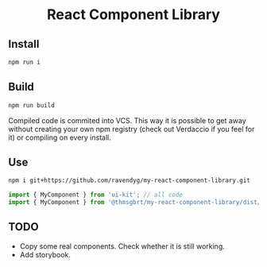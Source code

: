 <h1 align="center">React Component Library</h1>


## Install

```sh
npm run i
```

## Build

```sh
npm run build
```

Compiled code is commited into VCS. This way it is possible to get away without creating your own npm registry (check out Verdaccio if you feel for it) or compiling on every install.


## Use

```sh
npm i git+https://github.com/ravendyg/my-react-component-library.git
```

```js
import { MyComponent } from 'ui-kit'; // all code
import { MyComponent } from '@thmsgbrt/my-react-component-library/dist/my-component'; // one component only
```


## TODO

* Copy some real components. Check whether it is still working.
* Add storybook.

